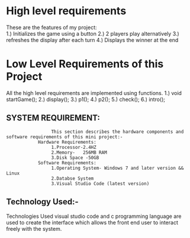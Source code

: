 # High level requirements
 These are the features of my project:   
                1.) Initializes the game using a button
                2.) 2 players play alternatively 
                3.) refreshes the display after each turn
                4.) Displays the winner at the end

# Low Level Requirements of this Project
  All the high level requirements are implemented using functions.
                1.) void startGame();
                2.) display();
                3.) p1();
                4.) p2();
                5.) check();
                6.) intro();

## SYSTEM REQUIREMENT:
                     This section describes the hardware components and software requirements of this mini project:-
                Hardware Requirements:
                     1.Processor-2.4HZ
                     2.Memory-   256MB RAM
                     3.Disk Space -50GB
                Software Requirements:
                     1.Operating System- Windows 7 and later version && Linux
                     2.Databse System
                     3.Visual Studio Code (latest version)

## Technology Used:-
Technologies Used visual studio code  and  c programming  language  are  used  to  create  the  interface  which allows the front end user to interact freely with the system.
